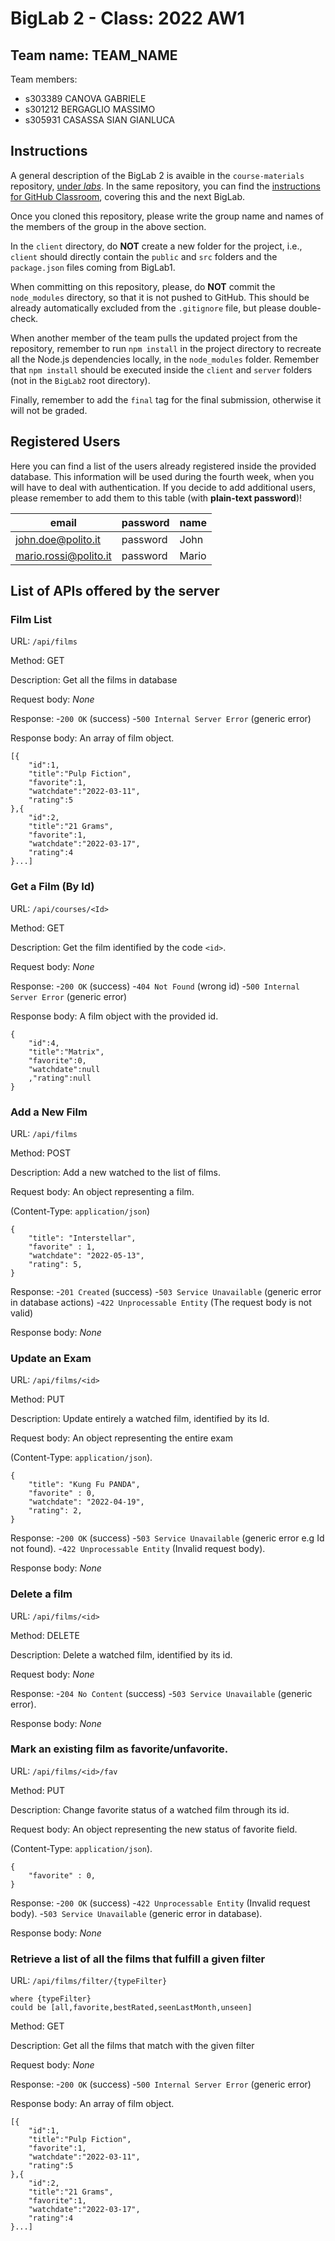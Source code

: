 # BigLab 2 - Class: 2022 AW1

## Team name: TEAM_NAME

Team members:

* s303389 CANOVA GABRIELE
* s301212 BERGAGLIO MASSIMO
* s305931 CASASSA SIAN GIANLUCA

## Instructions

A general description of the BigLab 2 is avaible in the `course-materials` repository, [under _labs_](https://polito-wa1-aw1-2022.github.io/materials/labs/BigLab2/BigLab2.pdf). In the same repository, you can find the [instructions for GitHub Classroom](https://polito-wa1-aw1-2022.github.io/materials/labs/GH-Classroom-BigLab-Instructions.pdf), covering this and the next BigLab.

Once you cloned this repository, please write the group name and names of the members of the group in the above section.

In the `client` directory, do **NOT** create a new folder for the project, i.e., `client` should directly contain the `public` and `src` folders and the `package.json` files coming from BigLab1.

When committing on this repository, please, do **NOT** commit the `node_modules` directory, so that it is not pushed to GitHub.
This should be already automatically excluded from the `.gitignore` file, but please double-check.

When another member of the team pulls the updated project from the repository, remember to run `npm install` in the project directory to recreate all the Node.js dependencies locally, in the `node_modules` folder.
Remember that `npm install` should be executed inside the `client` and `server` folders (not in the `BigLab2` root directory).

Finally, remember to add the `final` tag for the final submission, otherwise it will not be graded.

## Registered Users

Here you can find a list of the users already registered inside the provided database. This information will be used during the fourth week, when you will have to deal with authentication.
If you decide to add additional users, please remember to add them to this table (with **plain-text password**)!

| email                 | password | name  |
|-----------------------|----------|-------|
| john.doe@polito.it    | password | John  |
| mario.rossi@polito.it | password | Mario |

## List of APIs offered by the server

### __Film List__

URL: `/api/films`

Method: GET

Description: Get all the films in database

Request body: _None_

Response: -`200 OK` (success)
          -`500 Internal Server Error` (generic error)

Response body: An array of film object.
```
[{
    "id":1,
    "title":"Pulp Fiction",
    "favorite":1,
    "watchdate":"2022-03-11",
    "rating":5
},{
    "id":2,
    "title":"21 Grams",
    "favorite":1,
    "watchdate":"2022-03-17",
    "rating":4
}...]
```

### __Get a Film (By Id)__

URL: `/api/courses/<Id>`

Method: GET

Description: Get the film identified by the code `<id>`.

Request body: _None_

Response: -`200 OK` (success)
          -`404 Not Found` (wrong id)
          -`500 Internal Server Error` (generic error)

Response body: A film object with the provided id.
```
{
    "id":4,
    "title":"Matrix",
    "favorite":0,
    "watchdate":null
    ,"rating":null
}
```



### __Add a New Film__

URL: `/api/films`

Method: POST

Description: Add a new watched to the list of films.

Request body: An object representing a film.

(Content-Type: `application/json`)
```
{
    "title": "Interstellar",
    "favorite" : 1,
    "watchdate": "2022-05-13",
    "rating": 5,
}

```

Response: -`201 Created` (success) 
          -`503 Service Unavailable` (generic error in database actions)
          -`422 Unprocessable Entity` (The request body is not valid)

Response body: _None_

### __Update an Exam__

URL: `/api/films/<id>`

Method: PUT

Description: Update entirely a watched film, identified by its Id.

Request body: An object representing the entire exam 

(Content-Type: `application/json`).
```
{
    "title": "Kung Fu PANDA",
    "favorite" : 0,
    "watchdate": "2022-04-19",
    "rating": 2,
}
```

Response: -`200 OK` (success)
          -`503 Service Unavailable` (generic error e.g Id not found). 
          -`422 Unprocessable Entity` (Invalid request body).

Response body: _None_

### __Delete a film__

URL: `/api/films/<id>`

Method: DELETE

Description: Delete a watched film, identified by its id.

Request body: _None_

Response: -`204 No Content` (success) 
          -`503 Service Unavailable` (generic error).

Response body: _None_


### Mark an existing film as favorite/unfavorite.


URL: `/api/films/<id>/fav`

Method: PUT

Description: Change favorite status of a watched film through its id.

Request body: An object representing the new status of favorite field. 

(Content-Type: `application/json`).
```
{
    "favorite" : 0,
}
```
Response: -`200 OK` (success) 
          -`422 Unprocessable Entity` (Invalid request body).
          -`503 Service Unavailable` (generic error in database).

Response body: _None_




### Retrieve a list of all the films that fulfill a given filter 

URL: `/api/films/filter/{typeFilter}` 

    where {typeFilter} 
    could be [all,favorite,bestRated,seenLastMonth,unseen]


Method: GET

Description: Get all the films that match with the given filter 

Request body: _None_

Response: -`200 OK` (success)
          -`500 Internal Server Error` (generic error)

Response body: An array of film object.
```
[{
    "id":1,
    "title":"Pulp Fiction",
    "favorite":1,
    "watchdate":"2022-03-11",
    "rating":5
},{
    "id":2,
    "title":"21 Grams",
    "favorite":1,
    "watchdate":"2022-03-17",
    "rating":4
}...]
```